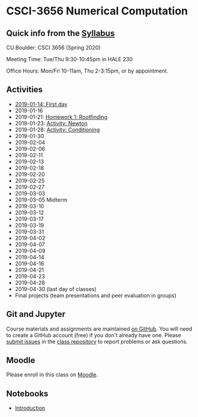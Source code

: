 # CSCI-3656 Numerical Computation

## Quick info from the [Syllabus](Syllabus.md)

CU Boulder: CSCI 3656 (Spring 2020)

Meeting Time: Tue/Thu 9:30-10:45pm in HALE 230

Office Hours: Mon/Fri 10-11am, Thu 2-3:15pm, or by appointment.

## Activities

* [2019-01-14: First day](https://classroom.github.com/a/TH7aGVZp)
* 2019-01-16
* 2019-01-21: [Homework 1: Rootfinding](https://classroom.github.com/a/PncpaPPY)
* 2019-01-23: [Activity: Newton](https://classroom.github.com/a/Mllopi2a)
* 2019-01-28: [Activity: Conditioning](https://classroom.github.com/a/s25NU3NK)
* 2019-01-30
* 2019-02-04
* 2019-02-06
* 2019-02-11
* 2019-02-13
* 2019-02-18
* 2019-02-20
* 2019-02-25
* 2019-02-27
* 2019-03-03
* 2019-03-05 Midterm
* 2019-03-10
* 2019-03-12
* 2019-03-17
* 2019-03-19
* 2019-03-31
* 2019-04-02
* 2019-04-07
* 2019-04-09
* 2019-04-14
* 2019-04-16
* 2019-04-21
* 2019-04-23
* 2019-04-28
* 2019-04-30 (last day of classes)
* Final projects (team presentations and peer evaluation in groups)

## Git and Jupyter

Course materials and assignments are maintained
[on GitHub](https://github.com/cu-numcomp).
You will need to create a GitHub account (free) if you don't already
have one.  Please
[submit issues](https://github.com/cu-numcomp/numcomp-class/issues)
in the
[class repository](https://github.com/cu-numcomp/numcomp-class)
to report problems or ask questions.

## Moodle

Please enroll in this class on [Moodle](https://moodle.cs.colorado.edu).

## Notebooks

* [Introduction](Introduction.ipynb)
